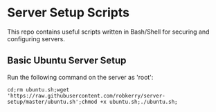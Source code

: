 # Server Setup Scripts

This repo contains useful scripts written in Bash/Shell for securing and configuring servers.

## Basic Ubuntu Server Setup
Run the following command on the server as 'root':

`cd;rm ubuntu.sh;wget 'https://raw.githubusercontent.com/robkerry/server-setup/master/ubuntu.sh';chmod +x ubuntu.sh;./ubuntu.sh;`
